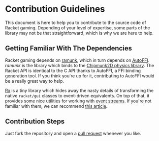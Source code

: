Contribution Guidelines
=======================

This document is here to help you to contribute to the source code of Racket
gaming. Depending of your level of expertise, some parts of the library may not 
be that straightforward, which is why we are here to help.

## Getting Familiar With The Dependencies

Racket gaming depends on [ramunk](https://github.com/samvv/ramunk), which in
turn depends on [AutoFFI](https://github.com/AutoFFI/AutoFFI). _ramunk_ is the
library which binds to the [Chipmunk2D physics library](https://chipmunk-phyiscs.org).
The Racket API is identical to the C API thanks to AutoFFI, a FFI binding
generation tool. If you think you're up for it, contributing to AutoFFI would
be a really great way to help.

[Rx](https://github.com/samvv/racket-rx) is a tiny library which hides away
the nasty details of transforming the native `racket/gui` classes to
event-driven equivalents. On top of that, it provides some nice utilities for
working with [event streams](https://en.wikipedia.org/wiki/Event_stream_processing).
If you're not familiar with them, we can recommend 
[this article](https://gist.github.com/staltz/868e7e9bc2a7b8c1f754).

## Contribution Steps

Just fork the repository and open a [pull request](https://github.com/samvv/racket-gaming/compare) whenever you like.

